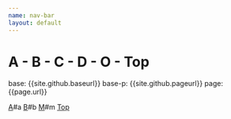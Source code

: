```yaml
---
name: nav-bar
layout: default
---
```

# A - B - C - D - O - Top

base: {{site.github.baseurl}}
base-p: {{site.github.pageurl}}
page: {{page.url}}

[A]({{site.github.baseurl}}{{page.url}})#a
[B]({{site.github.baseurl}}{{page.url}})#b
[M]({{site.github.baseurl}}{{page.url}})#m
[Top]({{site.github.baseurl}}{{page.url}})
